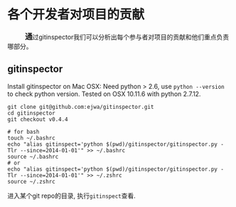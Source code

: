 
# 各个开发者对项目的贡献

&nbsp;&nbsp;&nbsp;&nbsp;&nbsp;&nbsp;&nbsp;&nbsp;&nbsp;&nbsp;<big>**通**</big>过gitinspector我们可以分析出每个参与者对项目的贡献和他们重点负责哪部分。

## gitinspector

  Install gitinspector on Mac OSX:
  Need python > 2.6, use `python --version` to check python version.
  Tested on OSX 10.11.6 with python 2.7.12.

    git clone git@github.com:ejwa/gitinspector.git
    cd gitinspector
    git checkout v0.4.4
    
    # for bash
    touch ~/.bashrc
    echo "alias gitinspect='python $(pwd)/gitinspector/gitinspector.py -Tlr --since=2014-01-01'" >> ~/.bashrc
    source ~/.bashrc
    # or
    echo "alias gitinspect='python $(pwd)/gitinspector/gitinspector.py -Tlr --since=2014-01-01'" >> ~/.zshrc
    source ~/.zshrc

  进入某个git repo的目录, 执行`gitinspect`查看.
